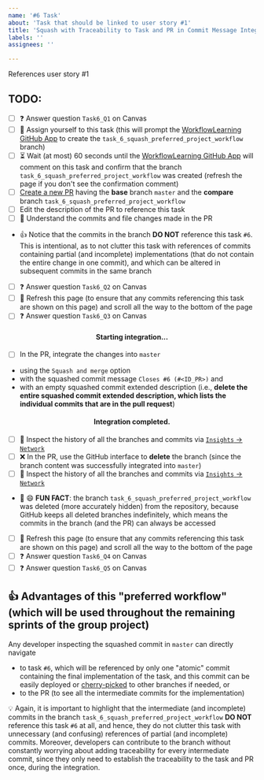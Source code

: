 ```yaml
---
name: '#6 Task'
about: 'Task that should be linked to user story #1'
title: 'Squash with Traceability to Task and PR in Commit Message Integration Strategy, without Any Commits in the Branch Referencing the Task'
labels: ''
assignees: ''

---
```


References user story #1

## TODO:
- [ ] :question: Answer question `Task6_Q1` on Canvas
- [ ] :bust_in_silhouette: Assign yourself to this task (this will prompt the [WorkflowLearning GitHub App](https://github.com/apps/workflowlearning) to create the `task_6_squash_preferred_project_workflow` branch)
- [ ] :hourglass_flowing_sand: Wait (at most) 60 seconds until the [WorkflowLearning GitHub App](https://github.com/apps/workflowlearning) will comment on this task and confirm that the branch `task_6_squash_preferred_project_workflow` was created (refresh the page if you don't see the confirmation comment)
- [ ] [Create a new PR](../compare/task_6_squash_preferred_project_workflow?expand=1) having the **base** branch `master` and the **compare** branch `task_6_squash_preferred_project_workflow`
- [ ] Edit the description of the PR to reference this task
- [ ] :brain: Understand the commits and file changes made in the PR
- :thumbsup: Notice that the commits in the branch **DO NOT** reference this task `#6`. This is intentional, as to not clutter this task with references of commits containing partial (and incomplete) implementations (that do not contain the entire change in one commit), and which can be altered in subsequent commits in the same branch
- [ ] :question: Answer question `Task6_Q2` on Canvas
- [ ] :arrows_counterclockwise: Refresh this page (to ensure that any commits referencing this task are shown on this page) and scroll all the way to the bottom of the page
- [ ] :question: Answer question `Task6_Q3` on Canvas

<h4 align='center'>Starting integration...</h4>

- [ ] In the PR, integrate the changes into `master`
- using the `Squash and merge` option
- with the squashed commit message `Closes #6 (#<ID_PR>)` and
- with an empty squashed commit extended description (i.e., **delete the entire squashed commit extended description, which lists the individual commits that are in the pull request**)

<h4 align='center'>Integration completed.</h4>

- [ ] :eyes: Inspect the history of all the branches and commits via [`Insights` -> `Network`](../network)
- [ ] :x: In the PR, use the GitHub interface to **delete** the branch (since the branch content was successfully integrated into `master`)
- [ ] :eyes: Inspect the history of all the branches and commits via [`Insights` -> `Network`](../network)
- :tada: :smile: **FUN FACT**: the branch `task_6_squash_preferred_project_workflow` was deleted (more accurately hidden) from the repository, because GitHub keeps all deleted branches indefinitely, which means the commits in the branch (and the PR) can always be accessed
- [ ] :arrows_counterclockwise: Refresh this page (to ensure that any commits referencing this task are shown on this page) and scroll all the way to the bottom of the page
- [ ] :question: Answer question `Task6_Q4` on Canvas
- [ ] :question: Answer question `Task6_Q5` on Canvas

## :thumbsup: Advantages of this "preferred workflow" (which will be used throughout the remaining sprints of the group project)
Any developer inspecting the squashed commit in `master` can directly navigate
- to task `#6`, which will be referenced by only one "atomic" commit containing the final implementation of the task, and this commit can be easily deployed or [cherry-picked](https://git-scm.com/docs/git-cherry-pick) to other branches if needed, or
- to the PR (to see all the intermediate commits for the implementation)

:bulb: Again, it is important to highlight that the intermediate (and incomplete) commits in the branch `task_6_squash_preferred_project_workflow` **DO NOT** reference this task `#6` at all, and hence, they do not clutter this task with unnecessary (and confusing) references of partial (and incomplete) commits. Moreover, developers can contribute to the branch without constantly worrying about adding traceability for every intermediate commit, since they only need to establish the traceability to the task and PR once, during the integration.
